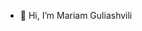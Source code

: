 - 👋 Hi, I’m Mariam Guliashvili

<!---
MariamGuliashvili/MariamGuliashvili is a ✨ special ✨ repository because its `README.md` (this file) appears on your GitHub profile.
You can click the Preview link to take a look at your changes.
--->
